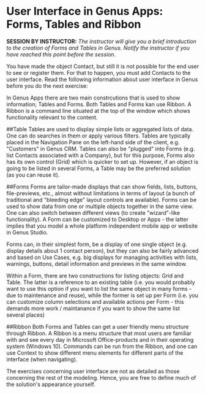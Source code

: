# User Interface in Genus Apps: Forms, Tables and Ribbon
**SESSION BY INSTRUCTOR:** *The instructor will give you a brief introduction to the creation of Forms and Tables in Genus. Notify the instructor if you have reached this point before the session.*

You have made the object Contact, but still it is not possible for the end user to see or register them. For that to happen, you must add Contacts to the user interface. Read the following information about user interface in Genus before you do the next exercise:

In Genus Apps there are two main constrcutions that is used to show information; Tables and Forms. Both Tables and Forms kan use Ribbon. A Ribbon is a command line situated at the top of the window which shows functionality relevant to the content.

##Table 
Tables are used to display simple lists or aggregated lists of data. One can do searches in them or apply various filters. Tables are typically placed in the Navigation Pane on the left-hand side of the client, e.g. "Customers" in Genus CRM.
Tables can also be "plugged" into Forms (e.g. list Contacts associated with a Company), but for this purpose, Forms also has its own control (Grid) which is quicker to set up. However, if an object is going to be listed in several Forms, a Table may be the preferred solution (as you can reuse it).

##Forms 
Forms are tailor-made displays that can show fields, lists, buttons, file-previews, etc., almost without limitations in terms of layout (a bunch of traditional and "bleeding edge" layout controls are available). Forms can be used to show data from one or multiple objects together in the same view. One can also switch between different views (to create "wizard"-like functionality). A Form can be customized to Desktop or Apps - the latter implies that you model a whole platform independent mobile app or website in Genus Studio.

Forms can, in their simplest form, be a display of one single object (e.g. display details about 1 contact person), but they can also be fairly advanced and based on Use Cases, e.g. big displays for managing activities with lists, warnings, buttons, detail information and previews in the same window.

Within a Form, there are two constructions for listing objects: Grid and Table. The latter is a reference to an existing table (i.e. you would probably want to use this option if you want to list the same object in many forms - due to maintenance and reuse), while the former is set up per Form (i.e. you can customize column selections and available actions per Form - this demands more work / maintanance if you want to show the same list several places)

##Ribbon
Both Forms and Tables can get a user friendly menu structure through Ribbon. A Ribbon is a menu structure that most users are familiar with and see every day in Microsoft Office-products and in their operating system (Windows 10). Commands can be run from the Ribbon, and one can use Context to show different menu elements for different parts of the interface (when navigating).
 
The exercises concerning user interface are not as detailed as those concerning the rest of the modeling. Hence, you are free to define much of the solution's appearance yourself. 
